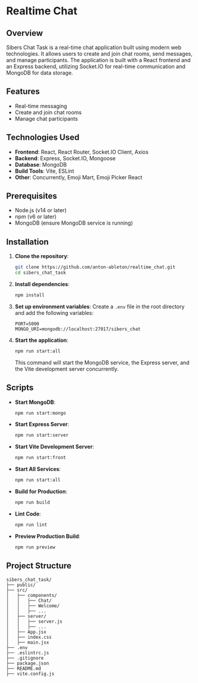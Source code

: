 # Realtime Chat

## Overview
Sibers Chat Task is a real-time chat application built using modern web technologies. It allows users to create and join chat rooms, send messages, and manage participants. The application is built with a React frontend and an Express backend, utilizing Socket.IO for real-time communication and MongoDB for data storage.

## Features
- Real-time messaging
- Create and join chat rooms
- Manage chat participants

## Technologies Used
- **Frontend**: React, React Router, Socket.IO Client, Axios
- **Backend**: Express, Socket.IO, Mongoose
- **Database**: MongoDB
- **Build Tools**: Vite, ESLint
- **Other**: Concurrently, Emoji Mart, Emoji Picker React

## Prerequisites
- Node.js (v14 or later)
- npm (v6 or later)
- MongoDB (ensure MongoDB service is running)

## Installation

1. **Clone the repository**:
   ```sh
   git clone https://github.com/anton-ableton/realtime_chat.git
   cd sibers_chat_task


2. **Install dependencies**:
   ```sh
   npm install
   ```

3. **Set up environment variables**:
   Create a `.env` file in the root directory and add the following variables:
   ```env
   PORT=5000
   MONGO_URI=mongodb://localhost:27017/sibers_chat
   ```

4. **Start the application**:
   ```sh
   npm run start:all
   ```
   This command will start the MongoDB service, the Express server, and the Vite development server concurrently.

## Scripts

- **Start MongoDB**:
  ```sh
  npm run start:mongo
  ```

- **Start Express Server**:
  ```sh
  npm run start:server
  ```

- **Start Vite Development Server**:
  ```sh
  npm run start:front
  ```

- **Start All Services**:
  ```sh
  npm run start:all
  ```

- **Build for Production**:
  ```sh
  npm run build
  ```

- **Lint Code**:
  ```sh
  npm run lint
  ```

- **Preview Production Build**:
  ```sh
  npm run preview
  ```

## Project Structure

```
sibers_chat_task/
├── public/
├── src/
│   ├── components/
│   │   ├── Chat/
│   │   ├── Welcome/
│   │   ├── ...
│   ├── server/
│   │   ├── server.js
│   │   ├── ...
│   ├── App.jsx
│   ├── index.css
│   ├── main.jsx
├── .env
├── .eslintrc.js
├── .gitignore
├── package.json
├── README.md
├── vite.config.js
```
